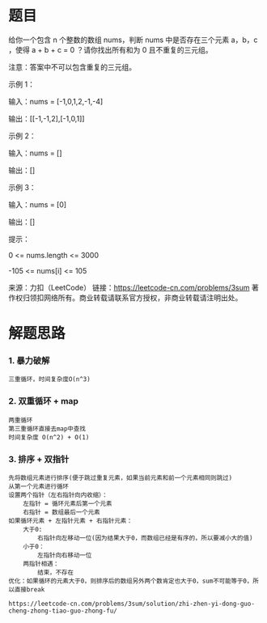 # 题目
给你一个包含 n 个整数的数组 nums，判断 nums 中是否存在三个元素 a，b，c ，使得 a + b + c = 0 ？请你找出所有和为 0 且不重复的三元组。

注意：答案中不可以包含重复的三元组。

示例 1：

输入：nums = [-1,0,1,2,-1,-4]

输出：[[-1,-1,2],[-1,0,1]]

示例 2：

输入：nums = []

输出：[]

示例 3：

输入：nums = [0]

输出：[]


提示：

0 <= nums.length <= 3000

-105 <= nums[i] <= 105

来源：力扣（LeetCode）
链接：https://leetcode-cn.com/problems/3sum
著作权归领扣网络所有。商业转载请联系官方授权，非商业转载请注明出处。

# 解题思路
### 1. 暴力破解
    三重循环，时间复杂度O(n^3)

### 2. 双重循环 + map
    两重循环
    第三重循环直接去map中查找
    时间复杂度 O(n^2) + O(1)

### 3. 排序 + 双指针
    先将数组元素进行排序(便于跳过重复元素，如果当前元素和前一个元素相同则跳过)
    从第一个元素进行循环
    设置两个指针（左右指针向内收缩）：
        左指针 = 循环元素后第一个元素
        右指针 = 数组最后一个元素
    如果循环元素 + 左指针元素 + 右指针元素：
        大于0:
            右指针向左移动一位(因为结果大于0，而数组已经是有序的，所以要减小大的值)
        小于0：
            左指针向右移动一位
        两指针相遇：
            结束，不存在
    优化：如果循环的元素大于0，则排序后的数组另外两个数肯定也大于0，sum不可能等于0，所以直接break    

    https://leetcode-cn.com/problems/3sum/solution/zhi-zhen-yi-dong-guo-cheng-zhong-tiao-guo-zhong-fu/